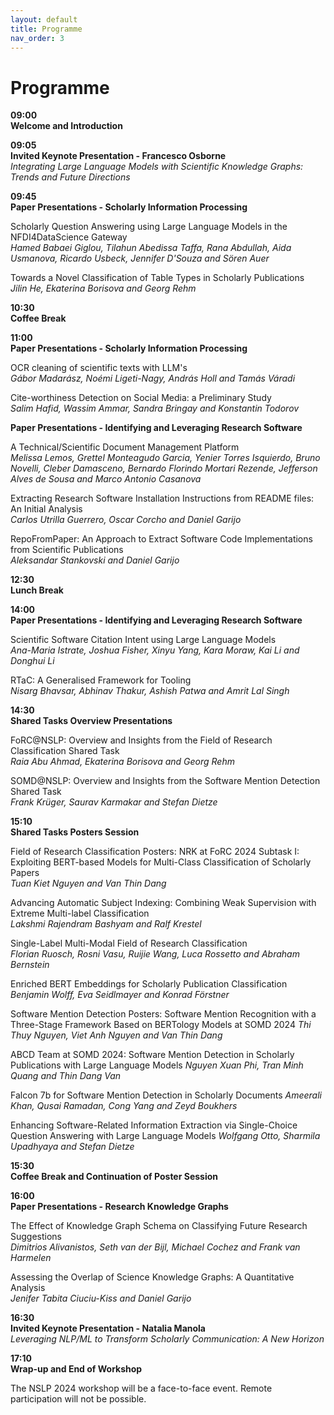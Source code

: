 ```yaml
---
layout: default
title: Programme
nav_order: 3
---
```


# Programme

**09:00 \
Welcome and Introduction**

**09:05	\
Invited Keynote Presentation - Francesco Osborne** \
_Integrating Large Language Models with Scientific Knowledge Graphs: Trends and Future Directions_

**09:45 \
Paper Presentations - Scholarly Information Processing**  

Scholarly Question Answering using Large Language Models in the NFDI4DataScience Gateway \
_Hamed Babaei Giglou, Tilahun Abedissa Taffa, Rana Abdullah, Aida Usmanova, Ricardo Usbeck, Jennifer D'Souza and Sören Auer_

Towards a Novel Classification of Table Types in Scholarly Publications \
_Jilin He, Ekaterina Borisova and Georg Rehm_

**10:30	\
Coffee Break**

**11:00 \
Paper Presentations - Scholarly Information Processing**  

OCR cleaning of scientific texts with LLM's \
_Gábor Madarász, Noémi Ligeti-Nagy, András Holl and Tamás Váradi_

Cite-worthiness Detection on Social Media: a Preliminary Study \
_Salim Hafid, Wassim Ammar, Sandra Bringay and Konstantin Todorov_

**Paper Presentations - Identifying and Leveraging Research Software**  

A Technical/Scientific Document Management Platform \
_Melissa Lemos, Grettel Monteagudo Garcia, Yenier Torres Isquierdo, Bruno Novelli, Cleber Damasceno, Bernardo Florindo Mortari Rezende, Jefferson Alves de Sousa and Marco Antonio Casanova_

Extracting Research Software Installation Instructions from README files: An Initial Analysis \
_Carlos Utrilla Guerrero, Oscar Corcho and Daniel Garijo_

RepoFromPaper: An Approach to Extract Software Code Implementations from Scientific Publications \
_Aleksandar Stankovski and Daniel Garijo_

**12:30	\
Lunch Break**

**14:00 \
Paper Presentations - Identifying and Leveraging Research Software**  

Scientific Software Citation Intent using Large Language Models \
_Ana-Maria Istrate, Joshua Fisher, Xinyu Yang, Kara Moraw, Kai Li and Donghui Li_

RTaC: A Generalised Framework for Tooling \
_Nisarg Bhavsar, Abhinav Thakur, Ashish Patwa and Amrit Lal Singh_

**14:30 \
Shared Tasks Overview Presentations**  

FoRC@NSLP: Overview and Insights from the Field of Research Classification Shared Task \
_Raia Abu Ahmad, Ekaterina Borisova and Georg Rehm_   

SOMD@NSLP: Overview and Insights from the Software Mention Detection Shared Task \
_Frank Krüger, Saurav Karmakar and Stefan Dietze_

**15:10 \
Shared Tasks Posters Session**  

Field of Research Classification Posters: 
NRK at FoRC 2024 Subtask I: Exploiting BERT-based Models for Multi-Class Classification of Scholarly Papers \
_Tuan Kiet Nguyen and Van Thin Dang_

Advancing Automatic Subject Indexing: Combining Weak Supervision with Extreme Multi-label Classification \
_Lakshmi Rajendram Bashyam and Ralf Krestel_

Single-Label Multi-Modal Field of Research Classification \
_Florian Ruosch, Rosni Vasu, Ruijie Wang, Luca Rossetto and Abraham Bernstein_

Enriched BERT Embeddings for Scholarly Publication Classification \
_Benjamin Wolff, Eva Seidlmayer and Konrad Förstner_

Software Mention Detection Posters: 
Software Mention Recognition with a Three-Stage Framework Based on BERTology Models at SOMD 2024 
_Thi Thuy Nguyen, Viet Anh Nguyen and Van Thin Dang_

ABCD Team at SOMD 2024: Software Mention Detection in Scholarly Publications with Large Language Models 
_Nguyen Xuan Phi, Tran Minh Quang and Thin Dang Van_

Falcon 7b for Software Mention Detection in Scholarly Documents 
_Ameerali Khan, Qusai Ramadan, Cong Yang and Zeyd Boukhers_

Enhancing Software-Related Information Extraction via Single-Choice Question Answering with Large Language Models 
_Wolfgang Otto, Sharmila Upadhyaya and Stefan Dietze_


**15:30 \
Coffee Break and Continuation of Poster Session**

**16:00 \
Paper Presentations - Research Knowledge Graphs** 

The Effect of Knowledge Graph Schema on Classifying Future Research Suggestions \
_Dimitrios Alivanistos, Seth van der Bijl, Michael Cochez and Frank van Harmelen_

Assessing the Overlap of Science Knowledge Graphs: A Quantitative Analysis \
_Jenifer Tabita Ciuciu-Kiss and Daniel Garijo_

**16:30	\
Invited Keynote Presentation - Natalia Manola** \
_Leveraging NLP/ML to Transform Scholarly Communication: A New Horizon_

**17:10 \
Wrap-up and End of Workshop**


The NSLP 2024 workshop will be a face-to-face event. Remote participation will not be possible.

